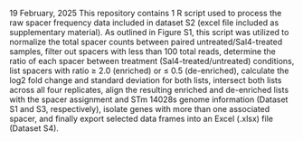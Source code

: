 19 February, 2025
This repository contains 1 R script used to process the raw spacer frequency data included in dataset S2 (excel file included as supplementary material). As outlined in Figure S1, this script was utilized to normalize the total spacer counts between paired untreated/Sal4-treated samples, filter out spacers with less than 100 total reads, determine the ratio of each spacer between treatment (Sal4-treated/untreated) conditions, list spacers with ratio ≥ 2.0 (enriched) or ≤ 0.5 (de-enriched), calculate the log2 fold change and standard deviation for both lists, intersect both lists across all four replicates, align the resulting enriched and de-enriched lists with the spacer assignment and STm 14028s genome information (Dataset S1 and S3, respectively), isolate genes with more than one associated spacer, and finally export selected data frames into an Excel (.xlsx) file (Dataset S4).
